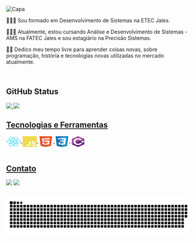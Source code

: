 <!--![Inserir um título](https://github.com/Gui-Angelo-Silva/Gui-Angelo-Silva/assets/100084412/2ca886ca-f701-4695-8319-138f946c8580)

<!--<div align="left"><h1>Bem vindo(a)! Eu sou Guilherme Angelo.</h1></div> 

<img width="350" src="https://ouch-cdn2.icons8.com/vZD-nOO0-rKGloPBW0WjLQF-i8hfkpa7QWY_3L4YTGA/rs:fit:684:456/czM6Ly9pY29uczgu/b3VjaC1wcm9kLmFz/c2V0cy9zdmcvMzAx/L2Y1ZWI5ZGEwLTM3/ZWMtNDUxYy1iODNl/LTVjMzc1NGU5NjQx/NC5zdmc.png" align="right">
-->

![Capa](https://github.com/Gui-Angelo-Silva/Gui-Angelo-Silva/assets/100084412/24e2d9a1-2b35-4b72-ba07-b53856a66833)

<p align="left" style="font-size: 40">
  👨🏽‍🎓 Sou formado em Desenvolvimento de Sistemas na ETEC Jales.
</p>
<p align="left" style="font-size: 40">
  👨🏽‍💻 Atualmente, estou cursando Análise e Desenvolvimento de Sistemas - AMS na FATEC Jales e sou estagiário na Precisão Sistemas.
</p>
<p align="left" style="font-size: 40">
  👨‍💻 Dedico meu tempo livre para aprender coisas novas, sobre programação, história e tecnologias novas utilizadas no mercado atualmente.
</p>
<br />

<!---<div align="center"><h2>Tecnologias e Ferramentas</h2></div>-->

## GitHub Status

<div align="left">
  <a href="https://github.com/Gui-Angelo-Silva/">
  <img height="180em" src="https://github-readme-stats.vercel.app/api?username=Gui-Angelo-Silva&show_icons=true&theme=transparent&include_all_commits=true&count_private=true&icon_color=773046&hide_border=true&border_radius=15&bg_color=0d1117&title_color=773046&text_color=8b838d"/>
  <img height="180em" src="https://github-readme-stats.vercel.app/api/top-langs/?username=Gui-Angelo-Silva&layout=compact&langs_count=7&theme=transparent&icon_color=DAD3AF&hide_border=true&border_radius=15&bg_color=0d1117&title_color=773046&text_color=8b838d"/>
</div>

## Tecnologias e Ferramentas

<div align="left">
<div style="display: inline_block">
  <img align="center" alt="React logo" height="30" width="40" src="https://raw.githubusercontent.com/devicons/devicon/master/icons/react/react-original.svg">
  <img align="center" alt="Js logo" height="30" width="40" src="https://raw.githubusercontent.com/devicons/devicon/master/icons/javascript/javascript-plain.svg">
  <img align="center" alt="HTML logo" height="30" width="40" src="https://raw.githubusercontent.com/devicons/devicon/master/icons/html5/html5-original.svg">
  <img align="center" alt="CSS logo" height="30" width="40" src="https://raw.githubusercontent.com/devicons/devicon/master/icons/css3/css3-original.svg">
  <img align="center" alt="Csharp logo" height="30" width="40" src="https://raw.githubusercontent.com/devicons/devicon/master/icons/csharp/csharp-original.svg">
</div>
</div>

<br />

<!---<div align="center"><h2>Contato</h2></div>-->

## Contato

<div align="left" style="display: inline_block"> 
  <a href = "mailto:guilherme.angeloetec20@gmail.com"><img src="https://img.shields.io/badge/-Gmail-%23E60023?style=for-the-badge&logo=gmail&logoColor=white" target="_blank"></a>
  <a href="https://www.linkedin.com/in/guilherme-angelo-silva" target="_blank"><img src="https://img.shields.io/badge/-LinkedIn-%230077B5?style=for-the-badge&logo=linkedin&logoColor=white" target="_blank"></a>  
</div>

<br />

<!---<div align="center"><h2>GitHub Status</h2></div>-->

![Snake animation](https://github.com/Gui-Angelo-Silva/Gui-Angelo-Silva/blob/output/github-contribution-grid-snake.svg)
